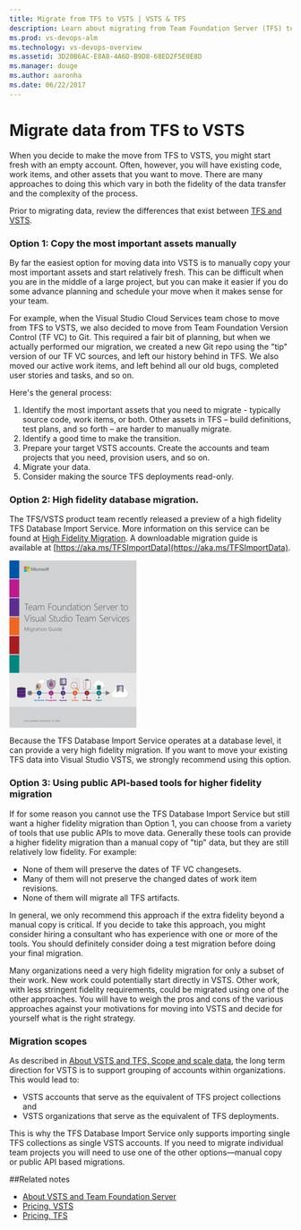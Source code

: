```yaml
---
title: Migrate from TFS to VSTS | VSTS & TFS  
description: Learn about migrating from Team Foundation Server (TFS) to Visual Studio Team Services (VSTS)
ms.prod: vs-devops-alm  
ms.technology: vs-devops-overview
ms.assetid: 3D20B6AC-E8A8-4A6D-B9D8-68ED2F5E0E8D
ms.manager: douge
ms.author: aaronha
ms.date: 06/22/2017
---
```



# Migrate data from TFS to VSTS

When you decide to make the move from TFS to VSTS, you might start fresh with an empty account. Often, however,
you will have existing code, work items, and other assets that you want to move. There are many approaches to doing this
which vary in both the fidelity of the data transfer and the complexity of the process.

Prior to migrating data, review the differences that exist between [TFS and VSTS](about-vsts-tfs.md).

### Option 1: Copy the most important assets manually

By far the easiest option for moving data into VSTS is to manually copy your most important assets and start relatively fresh. 
This can be difficult when you are in the middle of a large project, but you can make it easier if you do some advance planning
and schedule your move when it makes sense for your team.

For example, when the Visual Studio Cloud Services team chose to move from TFS to VSTS, we also decided to 
move from Team Foundation Version Control (TF VC) to Git. This required a fair bit of planning, but when we actually
performed our migration, we created a new Git repo using the "tip" version of our TF VC sources, and left our history
behind in TFS. We also moved our active work items, and left behind all our old bugs, completed user stories and tasks,
and so on.

Here's the general process:

1.	Identify the most important assets that you need to migrate - typically source code, work items, or both. Other assets in TFS – 
build definitions, test plans, and so forth – are harder to manually migrate. 
2.	Identify a good time to make the transition.
3.	Prepare your target VSTS accounts. Create the accounts and team projects that you need, provision users, and so on.
4.	Migrate your data.
5.	Consider making the source TFS deployments read-only. 

### Option 2: High fidelity database migration.

The TFS/VSTS product team recently released a preview of a high fidelity TFS Database Import Service. More
information on this service can be found at [High Fidelity Migration](./articles/migration-overview.md). A downloadable migration
guide is available at [https://aka.ms/TFSImportData](https://aka.ms/TFSImportData). 

<a href="https://aka.ms/TFSImportData">
<img alt="Migration Guide" src="_img\migration-import\VSTSMigrationGuideCover-227x300.png" align="middle" />
</a>

Because the TFS Database Import Service operates at a database level, it can provide a very high fidelity migration. 
If you want to move your existing TFS data into Visual Studio VSTS, we strongly recommend using this option.

### Option 3: Using public API-based tools for higher fidelity migration

If for some reason you cannot use the TFS Database Import Service but still want a higher fidelity migration than
Option 1, you can choose from a variety of tools that use public APIs to move data. Generally these tools can provide
a higher fidelity migration than a manual copy of "tip" data, but they are still relatively low fidelity. For example:

- None of them will preserve the dates of TF VC changesets.
- Many of them will not preserve the changed dates of work item revisions.
- None of them will migrate all TFS artifacts.

In general, we only recommend this approach if the extra fidelity beyond a manual copy is critical. If you decide to
take this approach, you might consider hiring a consultant who has experience with one or more of the tools. 
You should definitely consider doing a test migration before doing your final migration.

Many organizations need a very high fidelity migration for only a subset of their work. New work could 
potentially start directly in VSTS. Other work, with less stringent fidelity requirements, 
could be migrated using one of the other approaches. You will have to weigh the pros and cons of the 
various approaches against your motivations for moving into VSTS and decide for yourself what 
is the right strategy.

### Migration scopes

As described in [About VSTS and TFS, Scope and scale data](about-vsts-tfs.md#scope-scale-data), the long term 
direction for VSTS is to support grouping of accounts within organizations. This would lead to:   
- VSTS accounts that serve as the equivalent of TFS project collections and 
- VSTS organizations that serve as the equivalent of TFS deployments.  

This is why the TFS Database Import Service only supports 
importing single TFS collections as single VSTS accounts. If you need to migrate individual team projects you will need to use one of the other options&mdash;manual copy or public API 
based migrations.

##Related notes 
- [About VSTS and Team Foundation Server](about-vsts-tfs.md)  
- [Pricing, VSTS](https://www.visualstudio.com/team-services/pricing/)
- [Pricing, TFS](https://www.visualstudio.com/team-services/tfs-pricing/)

<!---
*(c) 2016 Microsoft Corporation. All rights reserved. This document is
provided "as-is." Information and views expressed in this document,
including URL and other Internet Web site references, may change without
notice. You bear the risk of using it.*

*This document does not provide you with any legal rights to any
intellectual property in any Microsoft product. You may copy and use
this document for your internal, reference purposes.*
--> 


